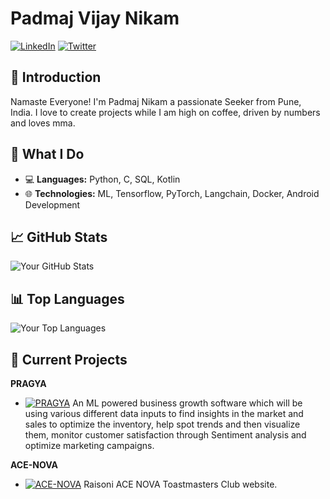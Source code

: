 # Padmaj Vijay Nikam

[![LinkedIn](https://img.shields.io/badge/LinkedIn-Profile-blue)](https://www.linkedin.com/in/nikampadmaj/)
[![Twitter](https://img.shields.io/badge/Twitter-Profile-green)](https://twitter.com/NikamPadmaj)

## 👋 Introduction

Namaste Everyone! I'm Padmaj Nikam a passionate Seeker from Pune, India. I love to create projects while I am high on coffee, driven by numbers and loves mma.

## 🚀 What I Do

- 💻 **Languages:** Python, C, SQL, Kotlin
- 🌐 **Technologies:** ML, Tensorflow, PyTorch, Langchain, Docker, Android Development

## 📈 GitHub Stats

![Your GitHub Stats](https://github-readme-stats.vercel.app/api?username=Padmaj-Nikam&show_icons=true)

## 📊 Top Languages

![Your Top Languages](https://github-readme-stats.vercel.app/api/top-langs/?username=Padmaj-Nikam&layout=compact)

## 🌱 Current Projects

**PRAGYA**
- [![PRAGYA](https://img.shields.io/badge/Project%201-Link-success)](https://github.com/Padmaj-Nikam/PRAGYA) An ML powered business growth software  which will be using various different data inputs to find insights in the market and sales to optimize the inventory, help spot trends and then visualize them, monitor customer satisfaction through Sentiment analysis and optimize marketing campaigns.

**ACE-NOVA**
- [![ACE-NOVA](https://img.shields.io/badge/Project%202-Link-important)](https://github.com/varmor/ace-nova) Raisoni ACE NOVA Toastmasters Club website.

